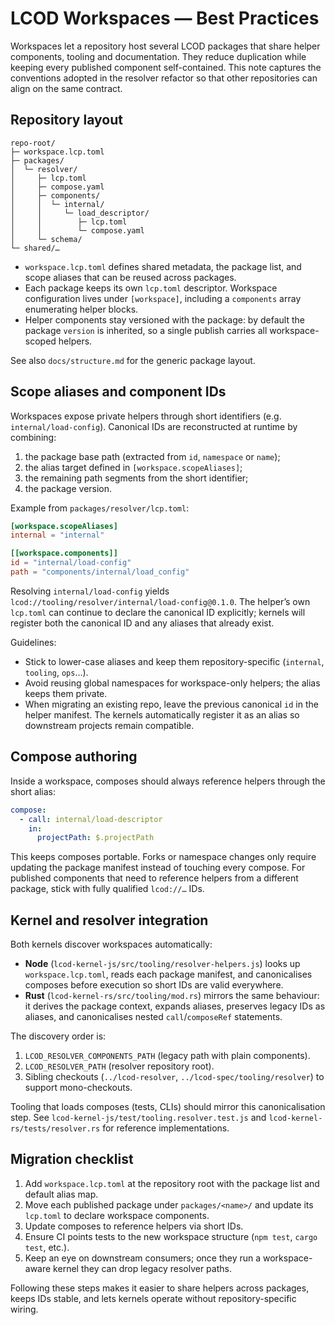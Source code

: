 # LCOD Workspaces — Best Practices

Workspaces let a repository host several LCOD packages that share helper components, tooling and documentation. They reduce duplication while keeping every published component self-contained. This note captures the conventions adopted in the resolver refactor so that other repositories can align on the same contract.

## Repository layout

```
repo-root/
├─ workspace.lcp.toml
├─ packages/
│  └─ resolver/
│     ├─ lcp.toml
│     ├─ compose.yaml
│     ├─ components/
│     │  └─ internal/
│     │     └─ load_descriptor/
│     │        ├─ lcp.toml
│     │        └─ compose.yaml
│     └─ schema/
└─ shared/…
```

- `workspace.lcp.toml` defines shared metadata, the package list, and scope aliases that can be reused across packages.
- Each package keeps its own `lcp.toml` descriptor. Workspace configuration lives under `[workspace]`, including a `components` array enumerating helper blocks.
- Helper components stay versioned with the package: by default the package `version` is inherited, so a single publish carries all workspace-scoped helpers.

See also `docs/structure.md` for the generic package layout.

## Scope aliases and component IDs

Workspaces expose private helpers through short identifiers (e.g. `internal/load-config`). Canonical IDs are reconstructed at runtime by combining:

1. the package base path (extracted from `id`, `namespace` or `name`);
2. the alias target defined in `[workspace.scopeAliases]`;
3. the remaining path segments from the short identifier;
4. the package version.

Example from `packages/resolver/lcp.toml`:

```toml
[workspace.scopeAliases]
internal = "internal"

[[workspace.components]]
id = "internal/load-config"
path = "components/internal/load_config"
```

Resolving `internal/load-config` yields `lcod://tooling/resolver/internal/load-config@0.1.0`. The helper’s own `lcp.toml` can continue to declare the canonical ID explicitly; kernels will register both the canonical ID and any aliases that already exist.

Guidelines:

- Stick to lower-case aliases and keep them repository-specific (`internal`, `tooling`, `ops`…).
- Avoid reusing global namespaces for workspace-only helpers; the alias keeps them private.
- When migrating an existing repo, leave the previous canonical `id` in the helper manifest. The kernels automatically register it as an alias so downstream projects remain compatible.

## Compose authoring

Inside a workspace, composes should always reference helpers through the short alias:

```yaml
compose:
  - call: internal/load-descriptor
    in:
      projectPath: $.projectPath
```

This keeps composes portable. Forks or namespace changes only require updating the package manifest instead of touching every compose. For published components that need to reference helpers from a different package, stick with fully qualified `lcod://…` IDs.

## Kernel and resolver integration

Both kernels discover workspaces automatically:

- **Node** (`lcod-kernel-js/src/tooling/resolver-helpers.js`) looks up `workspace.lcp.toml`, reads each package manifest, and canonicalises composes before execution so short IDs are valid everywhere.
- **Rust** (`lcod-kernel-rs/src/tooling/mod.rs`) mirrors the same behaviour: it derives the package context, expands aliases, preserves legacy IDs as aliases, and canonicalises nested `call`/`composeRef` statements.

The discovery order is:

1. `LCOD_RESOLVER_COMPONENTS_PATH` (legacy path with plain components).
2. `LCOD_RESOLVER_PATH` (resolver repository root).
3. Sibling checkouts (`../lcod-resolver`, `../lcod-spec/tooling/resolver`) to support mono-checkouts.

Tooling that loads composes (tests, CLIs) should mirror this canonicalisation step. See `lcod-kernel-js/test/tooling.resolver.test.js` and `lcod-kernel-rs/tests/resolver.rs` for reference implementations.

## Migration checklist

1. Add `workspace.lcp.toml` at the repository root with the package list and default alias map.
2. Move each published package under `packages/<name>/` and update its `lcp.toml` to declare workspace components.
3. Update composes to reference helpers via short IDs.
4. Ensure CI points tests to the new workspace structure (`npm test`, `cargo test`, etc.).
5. Keep an eye on downstream consumers; once they run a workspace-aware kernel they can drop legacy resolver paths.

Following these steps makes it easier to share helpers across packages, keeps IDs stable, and lets kernels operate without repository-specific wiring.

